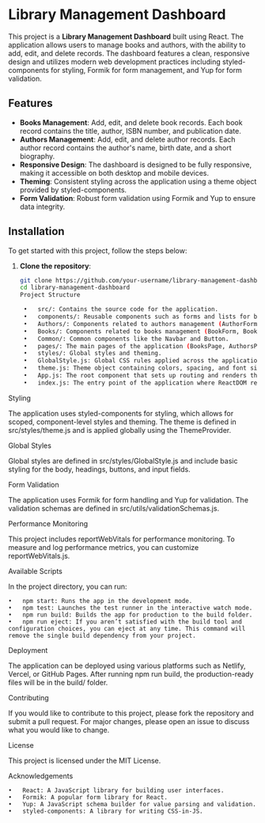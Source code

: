 # Library Management Dashboard

This project is a **Library Management Dashboard** built using React. The application allows users to manage books and authors, with the ability to add, edit, and delete records. The dashboard features a clean, responsive design and utilizes modern web development practices including styled-components for styling, Formik for form management, and Yup for form validation.

## Features

- **Books Management**: Add, edit, and delete book records. Each book record contains the title, author, ISBN number, and publication date.
- **Authors Management**: Add, edit, and delete author records. Each author record contains the author's name, birth date, and a short biography.
- **Responsive Design**: The dashboard is designed to be fully responsive, making it accessible on both desktop and mobile devices.
- **Theming**: Consistent styling across the application using a theme object provided by styled-components.
- **Form Validation**: Robust form validation using Formik and Yup to ensure data integrity.

## Installation

To get started with this project, follow the steps below:

1. **Clone the repository**:
   ```bash
   git clone https://github.com/your-username/library-management-dashboard.git
   cd library-management-dashboard
   Project Structure

	•	src/: Contains the source code for the application.
	•	components/: Reusable components such as forms and lists for books and authors.
	•	Authors/: Components related to authors management (AuthorForm, AuthorList).
	•	Books/: Components related to books management (BookForm, BookList).
	•	Common/: Common components like the Navbar and Button.
	•	pages/: The main pages of the application (BooksPage, AuthorsPage).
	•	styles/: Global styles and theming.
	•	GlobalStyle.js: Global CSS rules applied across the application.
	•	theme.js: Theme object containing colors, spacing, and font sizes.
	•	App.js: The root component that sets up routing and renders the Navbar and main content.
	•	index.js: The entry point of the application where ReactDOM renders the App component.

Styling

The application uses styled-components for styling, which allows for scoped, component-level styles and theming. The theme is defined in src/styles/theme.js and is applied globally using the ThemeProvider.

Global Styles

Global styles are defined in src/styles/GlobalStyle.js and include basic styling for the body, headings, buttons, and input fields.

Form Validation

The application uses Formik for form handling and Yup for validation. The validation schemas are defined in src/utils/validationSchemas.js.

Performance Monitoring

This project includes reportWebVitals for performance monitoring. To measure and log performance metrics, you can customize reportWebVitals.js.

Available Scripts

In the project directory, you can run:

	•	npm start: Runs the app in the development mode.
	•	npm test: Launches the test runner in the interactive watch mode.
	•	npm run build: Builds the app for production to the build folder.
	•	npm run eject: If you aren’t satisfied with the build tool and configuration choices, you can eject at any time. This command will remove the single build dependency from your project.

Deployment

The application can be deployed using various platforms such as Netlify, Vercel, or GitHub Pages. After running npm run build, the production-ready files will be in the build/ folder.

Contributing

If you would like to contribute to this project, please fork the repository and submit a pull request. For major changes, please open an issue to discuss what you would like to change.

License

This project is licensed under the MIT License.

Acknowledgements

	•	React: A JavaScript library for building user interfaces.
	•	Formik: A popular form library for React.
	•	Yup: A JavaScript schema builder for value parsing and validation.
	•	styled-components: A library for writing CSS-in-JS.